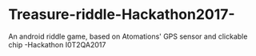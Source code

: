 # Treasure-riddle-Hackathon2017-
An android riddle game, based on Atomations' GPS sensor and clickable chip  -Hackathon I0T2QA2017

